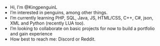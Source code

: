 - Hi, I’m @KingpenguinL
- I’m interested in penguins, among other things.
- I’m currently learning PHP, SQL, Java, JS, HTML/CSS, C++, C#, json, XML and Python (recently LUA too).
- I’m looking to collaborate on basic projects for now to build a portfolio and gain experience
- How best to reach me: Discord or Reddit.

<!---
KingpenguinL/KingpenguinL is a ✨ special ✨ repository because its `README.md` (this file) appears on your GitHub profile.
You can click the Preview link to take a look at your changes.
--->
